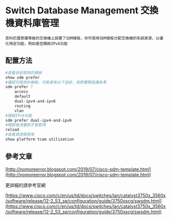# Switch Database Management 交換機資料庫管理 #

    思科於匯聚層等級的交換機上設置了SDM樣板，你可使用SDM樣板分配交換機的系統資源，以優化特定功能，例如是否開啟IPv6功能

## 配置方法 ##

```bash
#查看目前使用的樣板
show sdm prefer 
#確認可使用的樣板，可能會有以下這些，依照實際設備為準
sdm prefer ?
    access
    default
    dual-ipv4-and-ipv6 
    routing
    vlan 
#開啟IPv6功能
sdm prefer dual-ipv4-and-ipv6
#開啟後須重啟才會套用
reload
#查看資源使用率
show platform tcam utilization 
```

## 參考文章 ##

[http://nomoreerror.blogspot.com/2019/07/cisco-sdm-template.html](http://nomoreerror.blogspot.com/2019/07/cisco-sdm-template.html)

更詳細的請參考官網

[https://www.cisco.com/c/en/us/td/docs/switches/lan/catalyst3750x_3560x/software/release/12-2_53_se/configuration/guide/3750xscg/swsdm.html](https://www.cisco.com/c/en/us/td/docs/switches/lan/catalyst3750x_3560x/software/release/12-2_53_se/configuration/guide/3750xscg/swsdm.html)
